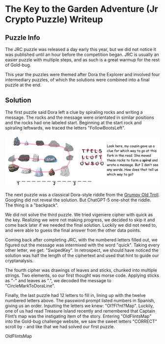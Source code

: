 # The Key to the Garden Adventure (Jr Crypto Puzzle) Writeup

## Puzzle Info

The JRC puzzle was released a day early this year, but we did not notice it was published until an hour before the competition began. JRC is usually an easier puzzle with multiple steps, and as such is a great warmup for the rest of Gold-bug.

This year the puzzles were themed after Dora the Explorer and involved four intermediary puzzles, of which the solutions were combined into a final puzzle at the end.

## Solution

The first puzzle said Dora left a clue by spiraling rocks and writing a message. The rocks and the message were orientated in similar positions and the rocks had one labeled start. Beginning at the start rock and spiraling leftwards, we traced the letters "FollowBootsLeft".

![Rocks arranged in spiral next to letters arranged in three rows: TFELS LLOFT OWBOO](./assets/jrc-1.png)

The next puzzle was a classical Dora-style riddle from the [Grumpy Old Troll](https://dora.fandom.com/wiki/List_of_the_Grumpy_Old_Troll%27s_riddles). Googling did not reveal the solution. But ChatGPT-5 one-shot the riddle. The thing is a "backpack".

We did not solve the third puzzle. We tried vigeniere cipher with quick as the key. Realizing we were not making progress, we decided to skip it and come back later if we needed the final solution. Luckily we did not need to, and were able to guess the final answer from the other data points.

Coming back after completing JRC, with the numbered letters filled out, we figured out the message was intermixed with the word "quick". Taking every other letter, we get: "SwipedKey". In retrospect, we should have noticed the solution was half the length of the ciphertext and used that hint to guide our cryptanalysis.

The fourth cipher was drawings of leaves and sticks, chunked into multiple strings. Two elements, so our first thought was morse code. Applying sticks as "-" and leaves as ".", we decoded the message to "CircleMarkToDoraLine".

Finally, the last puzzle had 12 letters to fill in, lining up with the twelve numbered letters above. The password prompt listed numbers in Spanish, giving us an order. Inputting the letters we knew: "Ol?Fl?nt?Map". Luckily, one of us had read Treasure Island recently and remembered that Captain Flint’s map was the instigating item of the story. Entering "OldFlintsMap" into the Gold-bug challenge website, we saw the sweet letters "CORRECT" scroll by - and like that we had solved our first puzzle.

<result>OldFlintsMap</result>
